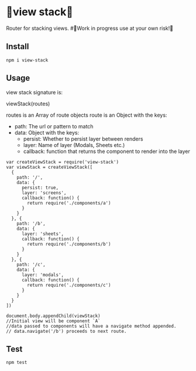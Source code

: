 # 🎊view stack🎉
Router for stacking views.
#🚧Work in progress use at your own risk!👷

## Install
`npm i view-stack`

## Usage
view stack signature is:

viewStack(routes)

routes is an Array of route objects
route is an Object with the keys:
  - path: The url or pattern to match
  - data: Object with the keys:
      - persist: Whether to persist layer between renders
      - layer: Name of layer (Modals, Sheets etc.)
      - callback: function that returns the component to render into the layer

```
var createViewStack = require('view-stack')
var viewStack = createViewStack([
  {
    path: '/',
    data: {
      persist: true,
      layer: 'screens',
      callback: function() {
        return require('./components/a')
      }
    }
  }, {
    path: '/b',
    data: {
      layer: 'sheets',
      callback: function() {
        return require('./components/b')
      }
    }
  }, {
    path: '/c',
    data: {
      layer: 'modals',
      callback: function() {
        return require('./components/c')
      }
    }
  }
])

document.body.appendChild(viewStack)
//Initial view will be component `A`
//data passed to components will have a navigate method appended.
// data.navigate('/b') proceeds to next route.
```

## Test
`npm test`


